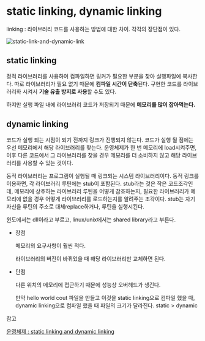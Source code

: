 # static linking, dynamic linking

linking : 라이브러리 코드를 사용하는 방법에 대한 차이. 각각의 장단점이 있다.

![static-link-and-dynamic-link](https://user-images.githubusercontent.com/52501513/86215520-a2070600-bbb7-11ea-924b-f5746663fd45.png)

## static linking

정적 라이브러리를 사용하여 컴파일하면 링커가 필요한 부분을 찾아 실행파일에 복사한다. 따로 라이브러리가 필요 없기 때문에 **컴파일 시간이 단축**된다. 구현한 코드를 라이브러리화 시켜서 **기술 유출 방지로 사용**할 수도 있다.

하지만 실행 파일 내에 라이브러리 코드가 저장되기 때문에 **메모리를 많이 잡아먹는다.**

## dynamic linking

코드가 실행 되는 시점이 되기 전까지 링크가 진행되지 않는다. 코드가 실행 될 점에는 우선 메모리에서 해당 라이브러리를 찾는다. 운영체제가 한 번 메모리에 load시켜주면, 이후 다른 코드에서 그 라이브러리를 찾을 경우 메모리를 더 소비하지 않고 해당 라이브러리를 사용할 수 있는 것이다.

동적 라이브러리는 프로그램이 실행될 때 링크되는 시스템 라이브러리이다. 동적 링크를 이용하면, 각 라이브러리 루틴에는 stub이 포함된다. stub라는 것은 작은 코드조각인데, 메모리에 상주하는 라이브러리 루틴을 어떻게 참조하는지, 필요한 라이브러리가 메모리에 없을 경우 어떻게 라이브러리를 로드하는지를 알려주는 조각이다. stub는 자기자신을 루틴의 주소로 대체replace하거나, 루틴을 실행시킨다.

윈도에서는 dll이라고 부르고, linux/unix에서는 shared library라고 부른다.

- 장점

    메모리의 요구사항이 훨씬 적다.
    
    라이브러리의 버전이 바뀌었을 때 해당 라이브러리만 교체하면 된다.

- 단점

    다른 위치의 메모리에 접근하기 때문에 성능상 오버헤드가 생긴다.

    만약 hello world cout 파일을 만들고 이것을 static linking으로 컴파일 했을 때, dynamic linking으로 컴파일 했을 때 파일의 크기가 달라진다. static > dynamic

참고

[운영체제 : static linking and dynamic linking](https://jhnyang.tistory.com/42)
